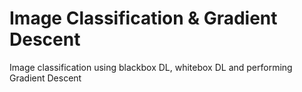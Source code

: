 # Image Classification & Gradient Descent
 Image classification using blackbox DL, whitebox DL and performing Gradient Descent 
